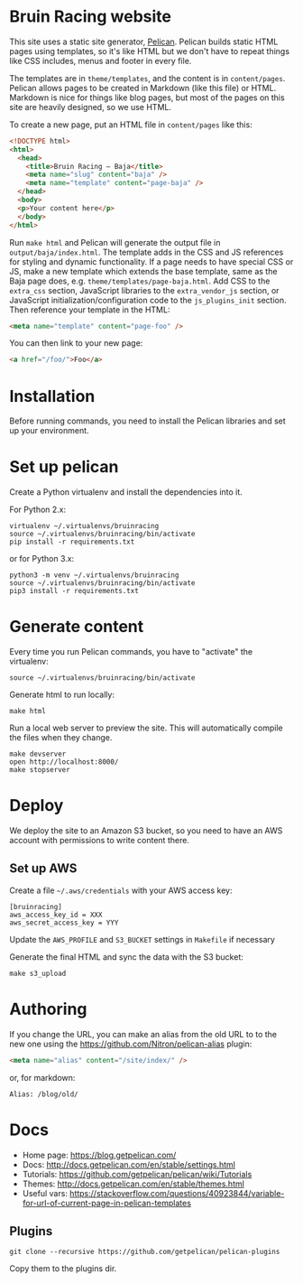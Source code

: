 # Bruin Racing website

This site uses a static site generator, [Pelican](http://docs.getpelican.com/).
Pelican builds static HTML pages using templates, so it's like HTML but we don't
have to repeat things like CSS includes, menus and footer in every file.

The templates are in `theme/templates`, and the content is in `content/pages`.
Pelican allows pages to be created in Markdown (like this file) or HTML.
Markdown is nice for things like blog pages, but most of the pages on this
site are heavily designed, so we use HTML.

To create a new page, put an HTML file in `content/pages` like this:

```html
<!DOCTYPE html>
<html>
  <head>
    <title>Bruin Racing — Baja</title>
    <meta name="slug" content="baja" />
    <meta name="template" content="page-baja" />
  </head>
  <body>
  <p>Your content here</p>
  </body>
</html>
```

Run `make html` and Pelican will generate the output file in
`output/baja/index.html`. The template adds in the CSS and JS references
for styling and dynamic functionality. If a page needs to have
special CSS or JS, make a new template which extends the base template,
same as the Baja page does, e.g. `theme/templates/page-baja.html`.
Add CSS to the `extra_css` section, JavaScript libraries to the
`extra_vendor_js` section, or JavaScript initialization/configuration code to
the `js_plugins_init` section.  Then reference your template in the HTML:

```html
<meta name="template" content="page-foo" />
```

You can then link to your new page:

```html
<a href="/foo/">Foo</a>
```

# Installation

Before running commands, you need to install the Pelican libraries and set up
your environment.

# Set up pelican

Create a Python virtualenv and install the dependencies into it.

For Python 2.x:

```shell
virtualenv ~/.virtualenvs/bruinracing
source ~/.virtualenvs/bruinracing/bin/activate
pip install -r requirements.txt
```

or for Python 3.x:

```shell
python3 -m venv ~/.virtualenvs/bruinracing
source ~/.virtualenvs/bruinracing/bin/activate
pip3 install -r requirements.txt
```

# Generate content

Every time you run Pelican commands, you have to "activate" the virtualenv:

```shell
source ~/.virtualenvs/bruinracing/bin/activate
```

Generate html to run locally:

    make html

Run a local web server to preview the site. This will automatically
compile the files when they change.

    make devserver
    open http://localhost:8000/
    make stopserver

# Deploy

We deploy the site to an Amazon S3 bucket, so you need to have
an AWS account with permissions to write content there.

## Set up AWS

Create a file `~/.aws/credentials` with your AWS access key:

    [bruinracing]
    aws_access_key_id = XXX
    aws_secret_access_key = YYY

Update the `AWS_PROFILE` and `S3_BUCKET` settings in `Makefile` if necessary

Generate the final HTML and sync the data with the S3 bucket:

```shell
make s3_upload
```

# Authoring

If you change the URL, you can make an alias from the old URL to to the new one using the
https://github.com/Nitron/pelican-alias plugin:

```html
<meta name="alias" content="/site/index/" />
```
or, for markdown:

    Alias: /blog/old/

# Docs

* Home page: https://blog.getpelican.com/
* Docs: http://docs.getpelican.com/en/stable/settings.html
* Tutorials: https://github.com/getpelican/pelican/wiki/Tutorials
* Themes: http://docs.getpelican.com/en/stable/themes.html
* Useful vars: https://stackoverflow.com/questions/40923844/variable-for-url-of-current-page-in-pelican-templates

## Plugins

```shell
git clone --recursive https://github.com/getpelican/pelican-plugins
```

Copy them to the plugins dir.
